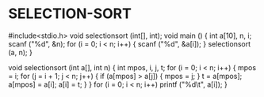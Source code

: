 # SELECTION-SORT
#include<stdio.h>
void selectionsort (int[], int);
void
main ()
{
  int a[10], n, i;
  scanf ("%d", &n);
  for (i = 0; i < n; i++)
    {
      scanf ("%d", &a[i]);
    }
  selectionsort (a, n);
}

void
selectionsort (int a[], int n)
{
  int mpos, i, j, t;
  for (i = 0; i < n; i++)
    {
      mpos = i;
      for (j = i + 1; j < n; j++)
	{
	  if (a[mpos] > a[j])
	    {
	      mpos = j;
	    }
	  t = a[mpos];
	  a[mpos] = a[i];
	  a[i] = t;
	}
    }
  for (i = 0; i < n; i++)
    printf ("%d\t", a[i]);
}
